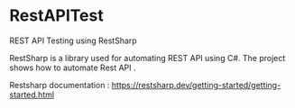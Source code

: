 # RestAPITest
REST API Testing using RestSharp


RestSharp is a library used for automating REST API using C#. 
The project shows how to automate Rest API .

Restsharp documentation : https://restsharp.dev/getting-started/getting-started.html
